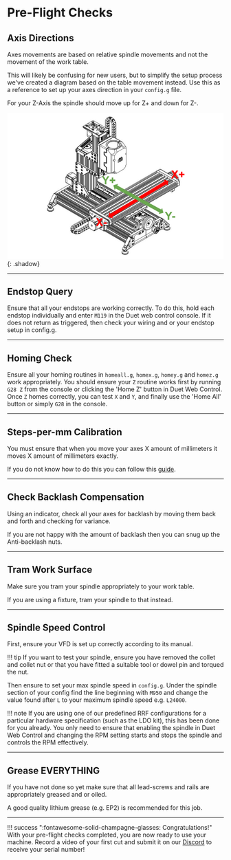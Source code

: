 # Pre-Flight Checks

## Axis Directions

Axes movements are based on relative spindle movements and not the movement of the work table.

This will likely be confusing for new users, but to simplify the setup process we've created a diagram based on the
table movement instead. Use this as a reference to set up your axes direction in your `config.g` file.

For your Z-Axis the spindle should move up for Z+ and down for Z-.

![Axis direction diagram](../img/pre_flight_checks/pre_flight_checks_step_0.png){: .shadow}

<!-- This diagram is plainly wrong given the above context. -->

---

## Endstop Query

Ensure that all your endstops are working correctly. To do this, hold each endstop individually and enter
`M119` in the Duet web control console. If it does not return as triggered,
then check your wiring and or your endstop setup in config.g.

---

## Homing Check

Ensure all your homing routines in `homeall.g`, `homex.g`, `homey.g` and `homez.g` work appropriately. You should ensure your `Z` routine works first by running `G28 Z` from the console or clicking the 'Home Z' button in Duet Web Control. Once `Z` homes correctly, you can test `X` and `Y`, and finally use the 'Home All' button or simply `G28` in the console.

---

## Steps-per-mm Calibration

You must ensure that when you move your axes X amount of millimeters it moves X amount of millimeters exactly.

If you do not know how to do this you can follow this [guide](https://teachingtechyt.github.io/calibration.html#xyzsteps).

---

## Check Backlash Compensation

Using an indicator, check all your axes for backlash by moving them back and forth and checking for variance.

If you are not happy with the amount of backlash then you can snug up the Anti-backlash nuts.

---

## Tram Work Surface

Make sure you tram your spindle appropriately to your work table.

If you are using a fixture, tram your spindle to that instead.

---

## Spindle Speed Control

First, ensure your VFD is set up correctly according to its manual.

!!! tip
    If you want to test your spindle, ensure you have removed the collet and collet nut or that you have fitted a suitable tool or dowel pin and torqued the nut. 

Then ensure to set your max spindle speed in `config.g`. Under the spindle section of your config find
the line beginning with `M950` and change the value found after `L` to your maximum spindle speed e.g. `L24000`.

!!! note
    If you are using one of our predefined RRF configurations for a particular hardware specification (such as the LDO kit), this has been done for you already. You only need to ensure that enabling the spindle in Duet Web Control and changing the RPM setting starts and stops the spindle and controls the RPM effectively.

---

## Grease EVERYTHING

If you have not done so yet make sure that all lead-screws and rails are appropriately greased and or oiled.

A good quality lithium grease (e.g. EP2) is recommended for this job.

---

!!! success ":fontawesome-solid-champagne-glasses: Congratulations!"
    With your pre-flight checks completed, you are now ready to use your machine.
    Record a video of your first cut and submit it on our [Discord](https://discord.gg/ya4UUj7ax2) to receive your serial number!
